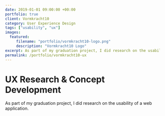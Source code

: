 ```yaml
---
date: 2019-01-01 09:00:00 +00:00
portfolio: true
client: Vormkracht10
category: User Experience Design
tags: ["usability", "ux"]
images:
  featured:
     filename: "portfolio/vormkracht10-logo.png"
     description: "Vormkracht10 Logo"
excerpt: As part of my graduation project, I did research on the usability of a web application.
permalink: /portfolio/vormkracht10-ux
---
```


# UX Research & Concept Development

As part of my graduation project, I did research on the usability of a web application.

